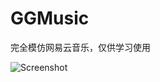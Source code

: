 # GGMusic

完全模仿网易云音乐，仅供学习使用

![Screenshot](https://github.com/gg051202/GGMusic/tree/develop_0.1/images/demp.jpg)
